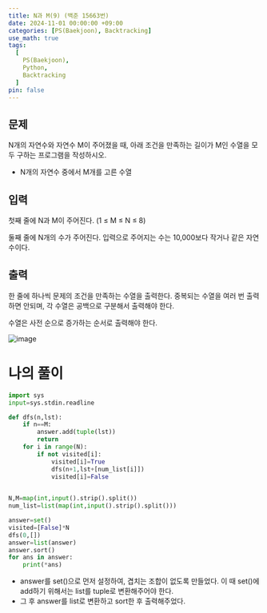 ```yaml
---
title: N과 M(9) (백준 15663번)
date: 2024-11-01 00:00:00 +09:00
categories: [PS(Baekjoon), Backtracking]
use_math: true
tags:
  [
    PS(Baekjoon),
    Python,
    Backtracking
  ]
pin: false
---
```


## 문제

N개의 자연수와 자연수 M이 주어졌을 때, 아래 조건을 만족하는 길이가 M인 수열을 모두 구하는 프로그램을 작성하시오.

- N개의 자연수 중에서 M개를 고른 수열

## 입력

첫째 줄에 N과 M이 주어진다. (1 ≤ M ≤ N ≤ 8)

둘째 줄에 N개의 수가 주어진다. 입력으로 주어지는 수는 10,000보다 작거나 같은 자연수이다.

## 출력

한 줄에 하나씩 문제의 조건을 만족하는 수열을 출력한다. 중복되는 수열을 여러 번 출력하면 안되며, 각 수열은 공백으로 구분해서 출력해야 한다.

수열은 사전 순으로 증가하는 순서로 출력해야 한다.

![image](https://github.com/user-attachments/assets/ecd69ae3-292d-406e-af60-7834376bb6ee)

# 나의 풀이

```python
import sys
input=sys.stdin.readline

def dfs(n,lst):
    if n==M:
        answer.add(tuple(lst))
        return
    for i in range(N):
        if not visited[i]:
            visited[i]=True
            dfs(n+1,lst+[num_list[i]])
            visited[i]=False
        

N,M=map(int,input().strip().split())
num_list=list(map(int,input().strip().split()))

answer=set()
visited=[False]*N
dfs(0,[])
answer=list(answer)
answer.sort()
for ans in answer:
    print(*ans)
```

- answer를 set()으로 먼저 설정하여, 겹치는 조합이 없도록 만들었다. 이 때 set()에 add하기 위해서는 list를 tuple로 변환해주어야 한다.
- 그 후 answer를 list로 변환하고 sort한 후 출력해주었다.